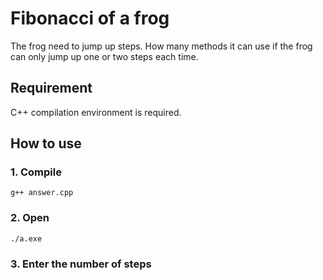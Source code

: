 # Fibonacci of a frog
The frog need to jump up steps. How many methods it can use if the frog can only jump up one or two steps each time.
## Requirement
C++ compilation environment is required.
## How to use
### 1. Compile

`g++ answer.cpp`

### 2. Open

`./a.exe`

### 3. Enter the number of steps

